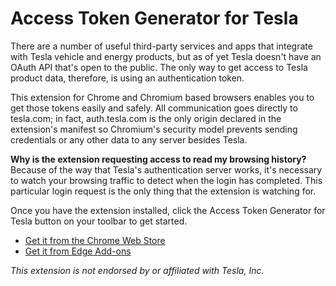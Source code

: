 # Access Token Generator for Tesla

There are a number of useful third-party services and apps that integrate with Tesla vehicle and energy products,
but as of yet Tesla doesn't have an OAuth API that's open to the public. The only way to get access to Tesla product
data, therefore, is using an authentication token.

This extension for Chrome and Chromium based browsers enables you to get those tokens easily and safely. All
communication goes directly to tesla.com; in fact, auth.tesla.com is the only origin declared in the extension's
manifest so Chromium's security model prevents sending credentials or any other data to any server besides Tesla.

**Why is the extension requesting access to read my browsing history?** Because of the way that Tesla's authentication
server works, it's necessary to watch your browsing traffic to detect when the login has completed. This particular
login request is the only thing that the extension is watching for.

Once you have the extension installed, click the Access Token Generator for Tesla button on your toolbar to get started.

- [Get it from the Chrome Web Store](https://chrome.google.com/webstore/detail/access-token-generator-fo/djpjpanpjaimfjalnpkppkjiedmgpjpe)
- [Get it from Edge Add-ons](https://microsoftedge.microsoft.com/addons/detail/tesla-access-token-genera/mjpplpkadjdmedpklcioagjgaflfphbo)

*This extension is not endorsed by or affiliated with Tesla, Inc.*
